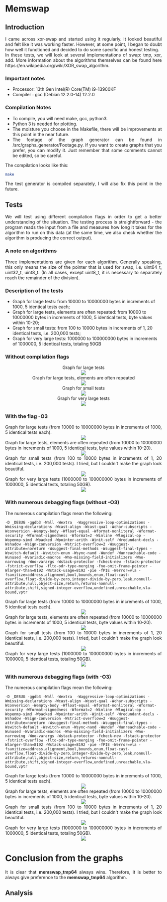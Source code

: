 # Memswap

## Introduction
<div align="justify">
    I came across xor-swap and started using it regularly. It looked beautiful and felt like it was working faster. However, at some point, I began to doubt how well it functioned and decided to do some specific and honest testing.
</div>

<div align="justify">
    In these tests, we will look at several implementations of swap: tmp, xor, add. More information about the algorithms themselves can be found here https://en.wikipedia.org/wiki/XOR_swap_algorithm.
</div>

### Important notes
<div align="justify">
    <ul>
        <li>Processor: 13th Gen Intel(R) Core(TM) i9-13900KF </li>
        <li>Compiler : gcc (Debian 12.2.0-14) 12.2.0</li>
    </ul>
</div>

### Compilation Notes
<div align="justify">
    <ul>
        <li>To compile, you will need make, gcc, python3.</li>
        <li>Python 3 is needed for plotting.</li>
        <li>The moisture you choose in the Makefile, there will be improvements at this point in the near future.</li>
        <li>The footage of the graph generator can be found in /src/graphs_generator/Footage.py. If you want to create graphs that you prefer, you can modify it. Just remember that some comments cannot be edited, so be careful.</li>
    </ul>
    The compilation looks like this:
</div>

```bash
make
```
<div align="justify">
    The test generator is compiled separately, I will also fix this point in the future.
</div>

## Tests
<div align="justify">
    We will test using different compilation flags in order to get a better understanding of the situation. The testing process is straightforward - the program reads the input from a file and measures how long it takes for the algorithm to run on this data (at the same time, we also check whether the algorithm is producing the correct output).
</div>

### A note on algorithms
<div align="justify">
    Three implementations are given for each algorithm. Generally speaking, this only means the size of the pointer that is used for swap, i.e. uint64_t, uint32_t, uint8_t. (In all cases, except uint8_t, it is necessary to separately reach the remainder of the division).
</div>

### Description of the tests
<ul>
    <li>Graph for large tests: from 10000 to 10000000 bytes in increments of 1000, 5 identical tests each;</li>
    <li>Graph for large tests, elements are often repeated: from 10000 to 10000000 bytes in increments of 1000, 5 identical tests, byte values within 10-20;</li>
    <li>Graph for small tests: from 100 to 10000 bytes in increments of 1, 20 identical tests, i.e. 200,000 tests;</li>
    <li>Graph for very large tests: 1000000 to 100000000 bytes in increments of 1000000, 5 identical tests, totaling 50GB</li>
</ul>

### Without compilation flags
<div align="center">
    Graph for large tests
    <div style="text-align:center"><img src="./graphs/test1.png" /></div>
    Graph for large tests, elements are often repeated
    <div style="text-align:center"><img src="./graphs/test2.png" /></div>
    Graph for small tests
    <div style="text-align:center"><img src="./graphs/test3.png" /></div>
    Graph for very large tests
    <div style="text-align:center"><img src="./graphs/test4.png" /></div>
</div>

### With the flag -O3
<div align="justify">
    Graph for large tests (from 10000 to 10000000 bytes in increments of 1000, 5 identical tests each).
    <div style="text-align:center"><img src="./graphs/test5.png" /></div>
    Graph for large tests, elements are often repeated (from 10000 to 10000000 bytes in increments of 1000, 5 identical tests, byte values within 10-20).
    <div style="text-align:center"><img src="./graphs/test6.png" /></div>
    Graph for small tests (from 100 to 10000 bytes in increments of 1, 20 identical tests, i.e. 200,000 tests). I tried, but I couldn't make the graph look beautiful.
    <div style="text-align:center"><img src="./graphs/test7.png" /></div>
    Graph for very large tests (1000000 to 100000000 bytes in increments of 1000000, 5 identical tests, totaling 50GB).
    <div style="text-align:center"><img src="./graphs/test8.png" /></div>
</div>

### With numerous debagging flags (without -O3)

The numerous compilation flags mean the following:
```make
-D _DEBUG -ggdb3 -Wall -Wextra  -Waggressive-loop-optimizations -Wmissing-declarations -Wcast-align -Wcast-qual -Wchar-subscripts -Wconversion -Wempty-body -Wfloat-equal -Wformat-nonliteral -Wformat-security -Wformat-signedness -Wformat=2 -Winline -Wlogical-op -Wopenmp-simd -Wpacked -Wpointer-arith -Winit-self -Wredundant-decls -Wshadow -Wsign-conversion -Wstrict-overflow=2 -Wsuggest-attribute=noreturn -Wsuggest-final-methods -Wsuggest-final-types -Wswitch-default -Wswitch-enum -Wsync-nand -Wundef -Wunreachable-code -Wunused -Wvariadic-macros -Wno-missing-field-initializers -Wno-narrowing -Wno-varargs -Wstack-protector -fcheck-new -fstack-protector -fstrict-overflow -flto-odr-type-merging -fno-omit-frame-pointer -Wlarger-than=8192 -Wstack-usage=8192 -pie -fPIE -Werror=vla -fsanitize=address,alignment,bool,bounds,enum,float-cast-overflow,float-divide-by-zero,integer-divide-by-zero,leak,nonnull-attribute,null,object-size,return,returns-nonnull-attribute,shift,signed-integer-overflow,undefined,unreachable,vla-bound,vptr
```

<div align="justify">
    Graph for large tests (from 10000 to 10000000 bytes in increments of 1000, 5 identical tests each).
    <div style="text-align:center"><img src="./graphs/test9.png" /></div>
    Graph for large tests, elements are often repeated (from 10000 to 10000000 bytes in increments of 1000, 5 identical tests, byte values within 10-20).
    <div style="text-align:center"><img src="./graphs/test10.png" /></div>
    Graph for small tests (from 100 to 10000 bytes in increments of 1, 20 identical tests, i.e. 200,000 tests). I tried, but I couldn't make the graph look beautiful.
    <div style="text-align:center"><img src="./graphs/test11.png" /></div>
    Graph for very large tests (1000000 to 100000000 bytes in increments of 1000000, 5 identical tests, totaling 50GB).
    <div style="text-align:center"><img src="./graphs/test12.png" /></div>
</div>

### With numerous debagging flags (with -O3)

The numerous compilation flags mean the following:
```make
-D _DEBUG -ggdb3 -Wall -Wextra  -Waggressive-loop-optimizations -Wmissing-declarations -Wcast-align -Wcast-qual -Wchar-subscripts -Wconversion -Wempty-body -Wfloat-equal -Wformat-nonliteral -Wformat-security -Wformat-signedness -Wformat=2 -Winline -Wlogical-op -Wopenmp-simd -Wpacked -Wpointer-arith -Winit-self -Wredundant-decls -Wshadow -Wsign-conversion -Wstrict-overflow=2 -Wsuggest-attribute=noreturn -Wsuggest-final-methods -Wsuggest-final-types -Wswitch-default -Wswitch-enum -Wsync-nand -Wundef -Wunreachable-code -Wunused -Wvariadic-macros -Wno-missing-field-initializers -Wno-narrowing -Wno-varargs -Wstack-protector -fcheck-new -fstack-protector -fstrict-overflow -flto-odr-type-merging -fno-omit-frame-pointer -Wlarger-than=8192 -Wstack-usage=8192 -pie -fPIE -Werror=vla -fsanitize=address,alignment,bool,bounds,enum,float-cast-overflow,float-divide-by-zero,integer-divide-by-zero,leak,nonnull-attribute,null,object-size,return,returns-nonnull-attribute,shift,signed-integer-overflow,undefined,unreachable,vla-bound,vptr
```

<div align="justify">
    Graph for large tests (from 10000 to 10000000 bytes in increments of 1000, 5 identical tests each).
    <div style="text-align:center"><img src="./graphs/test13.png" /></div>
    Graph for large tests, elements are often repeated (from 10000 to 10000000 bytes in increments of 1000, 5 identical tests, byte values within 10-20).
    <div style="text-align:center"><img src="./graphs/test14.png" /></div>
    Graph for small tests (from 100 to 10000 bytes in increments of 1, 20 identical tests, i.e. 200,000 tests). I tried, but I couldn't make the graph look beautiful.
    <div style="text-align:center"><img src="./graphs/test15.png" /></div>
    Graph for very large tests (1000000 to 100000000 bytes in increments of 1000000, 5 identical tests, totaling 50GB).
    <div style="text-align:center"><img src="./graphs/test16.png" /></div>
</div>

# Conclusion from the graphs 
<div align="justify">
    It is clear that <strong>memswap_tmp64</strong> always wins. Therefore, it is better to always give preference to the <strong>memswap_tmp64</strong> algorithm.
</div>

## Analysis

